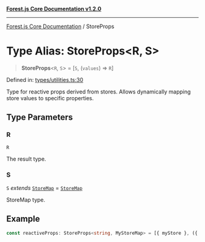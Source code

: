 [**Forest.js Core Documentation v1.2.0**](../README.md)

***

[Forest.js Core Documentation](../README.md) / StoreProps

# Type Alias: StoreProps\<R, S\>

> **StoreProps**\<`R`, `S`\> = \[`S`, (`values`) => `R`\]

Defined in: [types/utilities.ts:30](https://github.com/GrangbelrLurain/forest-js/blob/3b9f0f1236af55b74c90cc45f6935444ec94c11b/packages/core/src/types/utilities.ts#L30)

Type for reactive props derived from stores.
Allows dynamically mapping store values to specific properties.

## Type Parameters

### R

`R`

The result type.

### S

`S` *extends* [`StoreMap`](StoreMap.md) = [`StoreMap`](StoreMap.md)

StoreMap type.

## Example

```ts
const reactiveProps: StoreProps<string, MyStoreMap> = [{ myStore }, ({ myStore }) => myStore.values];
```
